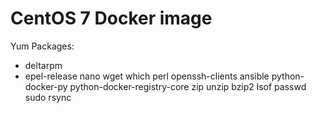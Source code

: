 # CentOS 7 Docker image

Yum Packages:

* deltarpm
* epel-release
nano
wget
which
perl
openssh-clients
ansible
python-docker-py
python-docker-registry-core
zip
unzip
bzip2
lsof
passwd
sudo
rsync

